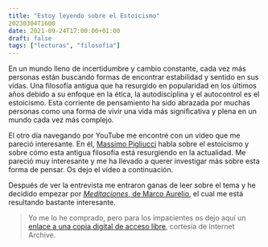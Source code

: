 ```yaml
---
title: "Estoy leyendo sobre el Estoicismo"
20230304T1600
date: 2021-09-24T17:00:00+01:00
draft: false
tags: ["lecturas", "filosofía"]
---
```


En un mundo lleno de incertidumbre y cambio constante, cada vez más
personas están buscando formas de encontrar estabilidad y sentido en sus
vidas. Una filosofía antigua que ha resurgido en popularidad en los
últimos años debido a su enfoque en la ética, la autodisciplina y el
autocontrol es el estoicismo. Esta corriente de pensamiento ha sido
abrazada por muchas personas como una forma de vivir una vida más
significativa y plena en un mundo cada vez más complejo.

El otro día navegando por YouTube me encontré con un video que me
pareció interesante. En él, [Massimo
Pigliucci](https://en.wikipedia.org/wiki/Massimo_Pigliucci) habla sobre
el estoicismo y sobre cómo esta antigua filosofía está resurgiendo en la
actualidad. Me pareció muy interesante y me ha llevado a querer
investigar más sobre esta forma de pensar. Os dejo el vídeo a
continuación.

<!-- ::: iframe
::: {#player}
:::

::: player-unavailable
# Se ha producido un error. {#se-ha-producido-un-error. .message}

::: submessage
[Prueba a ver el vídeo en
www.youtube.com](https://www.youtube.com/watch?v=WisWde4lZdQ){target="_blank"}
o habilita JavaScript si está desactivado en tu navegador.
:::
:::
::: -->

Después de ver la entrevista me entraron ganas de leer sobre el tema y
he decidido empezar por [*Meditaciones*, de Marco
Aurelio](https://es.wikipedia.org/wiki/Meditaciones), el cual me está
resultando bastante interesante.

> Yo me lo he comprado, pero para los impacientes os dejo aquí un
> [enlace a una copia digital de acceso
> libre](https://archive.org/details/marcusaurelius_obrasdelosmoralistasgriegos_1888/page/n7/mode/2up),
> cortesía de Internet Archive.
